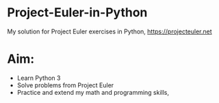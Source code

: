 # Project-Euler-in-Python
My solution for Project Euler exercises in Python, https://projecteuler.net
# Aim:
* Learn Python 3
* Solve problems from Project Euler
* Practice and extend my math and programming skills,
